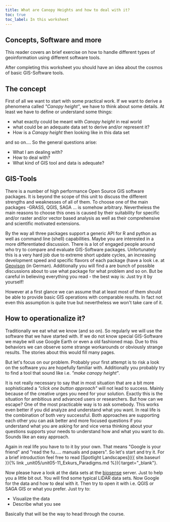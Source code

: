 ```yaml
---
title: What are Canopy Heights and how to deal with it?
toc: true
toc_label: In this worksheet
---
```


## Concepts, Software and more

This reader covers an brief exercise on how to handle different types of geoinformation using different software tools.

After completing this worksheet you should have an idea about the cosmos of  basic GIS-Software tools.


## The concept 

First of all we want to start with some practical work. If we want to derive a phenomena called *"Canopy height"*, we have to think about some details. At least we have to define or understand some things:
- what exactly could be meant with  *Canopy height* in real world 
- what could be an adequate data set to derive and/or represent it? 
- How is a *Canopy height*  then looking like in this data set 

and so on.... So the general questions arise:

* What I am dealing with?
* How to deal with? 
* What kind of GIS tool and data is adequate?

## GIS-Tools 

There is a number of high performance Open Source GIS software packages. It is beyond the scope of this unit to discuss the different strengths and weaknesses of all of them. To choose one of the main packages -GRASS, QGIS, SAGA ... is somehow arbitrary. Nevertheless the main reasons to choose this ones is caused by their  suitability for specific and/or raster and/or vector based analysis as well as their comprehensive and scientific motivated extensions. 

By the way all three packages support a generic API for R and python as well as command line (shell) capabilities. Maybe you are interested in a more differentiated discussion. There is a lot of engaged people around who try to compare and evaluate GIS-Software packages. Unfortunately this is a very hard job due to extreme short update cycles, an increasing development speed and specific flavors of each package (have a look i.e. at [Geovison](http://gis-vision.de/index.php/systeme-im-vergleich) (in German). Additionally you will find a are bunch of possible discussions about to use what package for what problem and so on. But be careful in believing everything you read - the best way is: Just try it by yourself!

However at a first glance we can assume that at least most of them should be able to provide basic GIS operations with comparable results. In fact not even this assumption is quite true but nevertheless we won't take care of it.


## How to operationalize it?

Traditionally we eat what we know (and so on). So regularly we will use the software that we have started with. If we do not know special GIS-Software we maybe will use Google Earth or even a old fashioned map. Due to this behaviors we can observe some strange workarounds or obviously strange results. The stories about this would fill many pages. 

But let's focus on our problem. Probably your first attempt is to risk a look on the software you are hopefully familiar with. Additionally you probably try to find a tool that sound like i.e. *"make canopy height"*.

It is not really necessary to say that in most situation that are a bit more sophisticated a *"click one button approach"* will not lead to success. Mainly because of the creative urges you need for your solution. Exactly this is the situation for ambitious and advanced users or researchers. But how can we escape? One of the most practicable way is to ask somebody. This works even better if you did analyze and understand what you want. In real life is the combination of both very successful. Both approaches are supporting each other you can ask better and more focused questions if you understand what you are asking for and vice versa thinking about your questions supports your needs to understand how and what you want to do. Sounds like an easy approach. 

Again in real life you have to to it by your own. That means "Google is your friend" and "read the fu..... manuals and papers". So let's start and try it. For a brief introduction feel free to read [Spotlight Landscapes]({{ site.baseurl }}{% link _unit05/unit05-11_Exkurs_Paradigms.md %}){:target="_blank"}.



Now please have a look at the data sets at the [biosense](http://gofile.me/3Z8AJ/I97PxrE1b) server. Just to help you a little bit out. You will find some typical LiDAR data sets. Now Google for the data and how to deal with it. Then try to open it with i.e. QGIS or SAGA GIS or what you prefer. Just try to:

* Visualize the data
* Describe what you see

Basically that will be the way to head through the course.